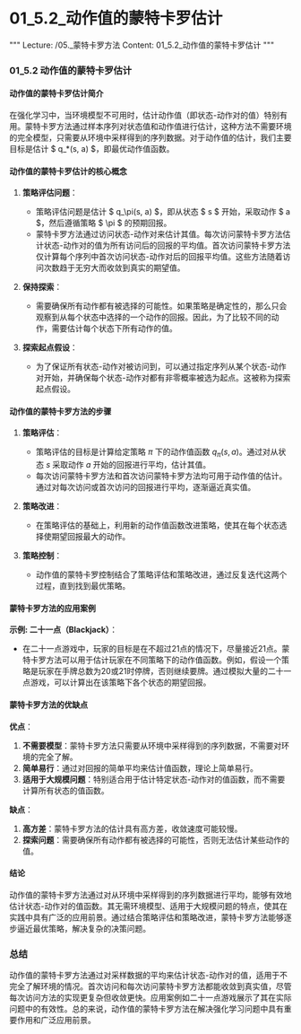 # 01_5.2_动作值的蒙特卡罗估计

"""
Lecture: /05._蒙特卡罗方法
Content: 01_5.2_动作值的蒙特卡罗估计
"""

### 01_5.2 动作值的蒙特卡罗估计

#### 动作值的蒙特卡罗估计简介

在强化学习中，当环境模型不可用时，估计动作值（即状态-动作对的值）特别有用。蒙特卡罗方法通过样本序列对状态值和动作值进行估计，这种方法不需要环境的完全模型，只需要从环境中采样得到的序列数据。对于动作值的估计，我们主要目标是估计 $ q_*(s, a) $，即最优动作值函数。

#### 动作值的蒙特卡罗估计的核心概念

1. **策略评估问题**：
   - 策略评估问题是估计 $ q_\pi(s, a) $，即从状态 $ s $ 开始，采取动作 $ a $，然后遵循策略 $ \pi $ 的预期回报。
   - 蒙特卡罗方法通过访问状态-动作对来估计其值。每次访问蒙特卡罗方法估计状态-动作对的值为所有访问后的回报的平均值。首次访问蒙特卡罗方法仅计算每个序列中首次访问状态-动作对后的回报平均值。这些方法随着访问次数趋于无穷大而收敛到真实的期望值。

2. **保持探索**：
   - 需要确保所有动作都有被选择的可能性。如果策略是确定性的，那么只会观察到从每个状态中选择的一个动作的回报。因此，为了比较不同的动作，需要估计每个状态下所有动作的值。

3. **探索起点假设**：
   - 为了保证所有状态-动作对被访问到，可以通过指定序列从某个状态-动作对开始，并确保每个状态-动作对都有非零概率被选为起点。这被称为探索起点假设。

#### 动作值的蒙特卡罗方法的步骤

1. **策略评估**：
   - 策略评估的目标是计算给定策略 $\pi$ 下的动作值函数 $q_\pi(s, a)$。通过对从状态 $s$ 采取动作 $a$ 开始的回报进行平均，估计其值。
   - 每次访问蒙特卡罗方法和首次访问蒙特卡罗方法均可用于动作值的估计。通过对每次访问或首次访问的回报进行平均，逐渐逼近真实值。

2. **策略改进**：
   - 在策略评估的基础上，利用新的动作值函数改进策略，使其在每个状态选择使期望回报最大的动作。

3. **策略控制**：
   - 动作值的蒙特卡罗控制结合了策略评估和策略改进，通过反复迭代这两个过程，直到找到最优策略。

#### 蒙特卡罗方法的应用案例

**示例: 二十一点（Blackjack）**：
- 在二十一点游戏中，玩家的目标是在不超过21点的情况下，尽量接近21点。蒙特卡罗方法可以用于估计玩家在不同策略下的动作值函数。例如，假设一个策略是玩家在手牌总数为20或21时停牌，否则继续要牌。通过模拟大量的二十一点游戏，可以计算出在该策略下各个状态的期望回报。

#### 蒙特卡罗方法的优缺点

**优点**：
1. **不需要模型**：蒙特卡罗方法只需要从环境中采样得到的序列数据，不需要对环境的完全了解。
2. **简单易行**：通过对回报的简单平均来估计值函数，理论上简单易行。
3. **适用于大规模问题**：特别适合用于估计特定状态-动作对的值函数，而不需要计算所有状态的值函数。

**缺点**：
1. **高方差**：蒙特卡罗方法的估计具有高方差，收敛速度可能较慢。
2. **探索问题**：需要确保所有动作都有被选择的可能性，否则无法估计某些动作的值。

#### 结论

动作值的蒙特卡罗方法通过对从环境中采样得到的序列数据进行平均，能够有效地估计状态-动作对的值函数。其无需环境模型、适用于大规模问题的特点，使其在实践中具有广泛的应用前景。通过结合策略评估和策略改进，蒙特卡罗方法能够逐步逼近最优策略，解决复杂的决策问题。

### 总结

动作值的蒙特卡罗方法通过对采样数据的平均来估计状态-动作对的值，适用于不完全了解环境的情况。首次访问和每次访问蒙特卡罗方法都能收敛到真实值，尽管每次访问方法的实现更复杂但收敛更快。应用案例如二十一点游戏展示了其在实际问题中的有效性。总的来说，动作值的蒙特卡罗方法在解决强化学习问题中具有重要作用和广泛应用前景。